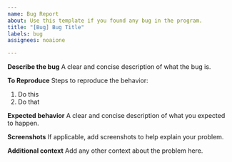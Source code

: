 ```yaml
---
name: Bug Report
about: Use this template if you found any bug in the program.
title: "[Bug] Bug Title"
labels: bug
assignees: noaione

---
```


<!--
     Please make sure your problem is not something in the Known Issues in the README

     You can also select extra labels for the specific module that is not working on the right side.
-->

**Describe the bug**
A clear and concise description of what the bug is.

**To Reproduce**
Steps to reproduce the behavior:
1. Do this
2. Do that

**Expected behavior**
A clear and concise description of what you expected to happen.

**Screenshots**
If applicable, add screenshots to help explain your problem.

**Additional context**
Add any other context about the problem here.
